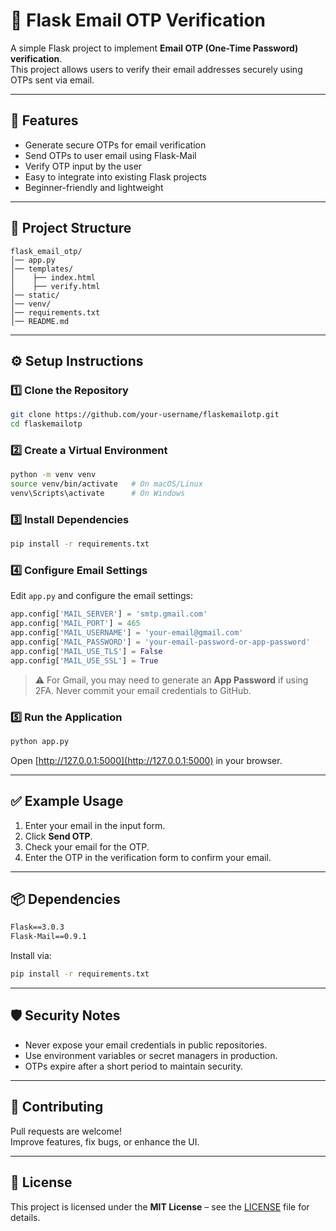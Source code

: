# 🔐 Flask Email OTP Verification

A simple Flask project to implement **Email OTP (One-Time Password) verification**.  
This project allows users to verify their email addresses securely using OTPs sent via email.

---

## 🚀 Features

- Generate secure OTPs for email verification  
- Send OTPs to user email using Flask-Mail  
- Verify OTP input by the user  
- Easy to integrate into existing Flask projects  
- Beginner-friendly and lightweight  

---

## 📂 Project Structure

```
flask_email_otp/
│── app.py              
│── templates/         
│    ├── index.html
│    ├── verify.html
│── static/             
│── venv/               
│── requirements.txt    
│── README.md           
```

---

## ⚙️ Setup Instructions

### 1️⃣ Clone the Repository
```bash
git clone https://github.com/your-username/flaskemailotp.git
cd flaskemailotp
```

### 2️⃣ Create a Virtual Environment
```bash
python -m venv venv
source venv/bin/activate   # On macOS/Linux
venv\Scripts\activate      # On Windows
```

### 3️⃣ Install Dependencies
```bash
pip install -r requirements.txt
```

### 4️⃣ Configure Email Settings
Edit `app.py` and configure the email settings:

```python
app.config['MAIL_SERVER'] = 'smtp.gmail.com'
app.config['MAIL_PORT'] = 465
app.config['MAIL_USERNAME'] = 'your-email@gmail.com'
app.config['MAIL_PASSWORD'] = 'your-email-password-or-app-password'
app.config['MAIL_USE_TLS'] = False
app.config['MAIL_USE_SSL'] = True
```

> ⚠️ For Gmail, you may need to generate an **App Password** if using 2FA. Never commit your email credentials to GitHub.

### 5️⃣ Run the Application
```bash
python app.py
```
Open [http://127.0.0.1:5000](http://127.0.0.1:5000) in your browser.

---

## ✅ Example Usage

1. Enter your email in the input form.  
2. Click **Send OTP**.  
3. Check your email for the OTP.  
4. Enter the OTP in the verification form to confirm your email.

---

## 📦 Dependencies

```txt
Flask==3.0.3
Flask-Mail==0.9.1
```

Install via:
```bash
pip install -r requirements.txt
```

---

## 🛡️ Security Notes

- Never expose your email credentials in public repositories.  
- Use environment variables or secret managers in production.  
- OTPs expire after a short period to maintain security.

---

## 🤝 Contributing

Pull requests are welcome!  
Improve features, fix bugs, or enhance the UI.

---

## 📜 License

This project is licensed under the **MIT License** – see the [LICENSE](LICENSE.md) file for details.
